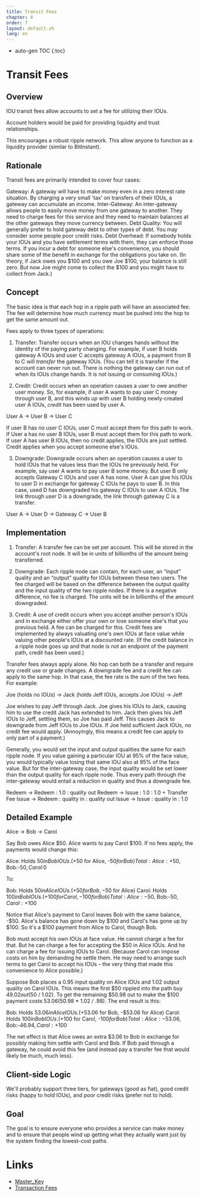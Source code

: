 ```yaml
---
title: Transit Fees
chapter: 4
order: 7
layout: default.zh
lang: en
---
```


* auto-gen TOC
{:toc}

# Transit Fees

## Overview

IOU transit fees allow accounts to set a fee for utilizing their IOUs.

Account holders would be paid for providing liquidity and trust relationships.

This encourages a robust ripple network. This allow anyone to function as a liquidity provider (similar to BitInstant).

## Rationale

Transit fees are primarily intended to cover four cases:

Gateway: A gateway will have to make money even in a zero interest rate situation. By charging a very small 'tax' on transfers of their IOUs, a gateway can accumulate an income. Inter-Gateway: An inter-gateway allows people to easily move money from one gateway to another. They need to charge fees for this service and they need to maintain balances at the other gateways they move currency between. Debt Quality: You will generally prefer to hold gateway debt to other types of debt. You may consider some people poor credit risks. Debt Overhead: If somebody holds your IOUs and you have settlement terms with them, they can enforce those terms. If you incur a debt for someone else's convenience, you should share some of the benefit in exchange for the obligations you take on. (In theory, if Jack owes you $100 and you owe Joe $100, your balance is still zero. But now Joe might come to collect the $100 and you might have to collect from Jack.)

## Concept

The basic idea is that each hop in a ripple path will have an associated fee. The fee will determine how much currency must be pushed into the hop to get the same amount out.

Fees apply to three types of operations:

1) Transfer: Transfer occurs when an IOU changes hands without the identity of the paying party changing. For example, if user B holds gateway A IOUs and user C accepts gateway A IOUs, a payment from B to C will *transfer* the gateway IOUs. (You can tell it is transfer if the account can never run out. There is nothing the gateway can run out of when its IOUs change hands. It is not issuing or consuming IOUs.)

2) Credit: Credit occurs when an operation causes a user to owe another user money. So, for example, if user A wants to pay user C money through user B, and this winds up with user B holding newly-created user A IOUs, *credit* has been used by user A.

User A → User B → User C

If user B has no user C IOUs, user C must accept them for this path to work. If User a has no user B IOUs, user B must accept them for this path to work. If user A has user B IOUs, then no credit applies, the IOUs are just settled. Credit applies when you accept someone else's IOUs.

3) Downgrade: Downgrade occurs when an operation causes a user to hold IOUs that he values less than the IOUs he previously held. For example, say user A wants to pay user B some money. But user B only accepts Gateway C IOUs and user A has none. User A can give his IOUs to user D in exchange for gateway C IOUs he pays to user B. In this case, used D has downgraded his gateway C IOUs to user A IOUs. The link through user D is a downgrade, the link through gateway C is a transfer.

User A → User D → Gateway C → User B

## Implementation

1) Transfer: A transfer fee can be set per account. This will be stored in the account's root node. It will be in units of billionths of the amount being transferred.

2) Downgrade: Each ripple node can contain, for each user, an “input” quality and an “output” quality for IOUs between these two users. The fee charged will be based on the difference between the output quality and the input quality of the two ripple nodes. If there is a negative difference, no fee is charged. The units will be in billionths of the amount downgraded.

3) Credit: A use of credit occurs when you accept another person's IOUs and in exchange either offer your own or lose someone else's that you previous held. A fee can be charged for this. Credit fees are implemented by always valuating one's own IOUs at face value while valuing other people's IOUs at a discounted rate. (If the credit balance in a ripple node goes up and that node is not an endpoint of the payment path, credit has been used.)

Transfer fees always apply alone. No hop can both be a transfer and require any credit use or grade changes. A downgrade fee and a credit fee can apply to the same hop. In that case, the fee rate is the sum of the two fees. For example:

Joe (holds no IOUs) → Jack (holds Jeff IOUs, accepts Joe IOUs) → Jeff

Joe wishes to pay Jeff through Jack. Joe gives his IOUs to Jack, causing him to use the credit Jack has extended to him. Jack then gives his Jeff IOUs to Jeff, settling them, so Joe has paid Jeff. This causes Jack to downgrade from Jeff IOUs to Joe IOUs. If Joe held sufficient Jack IOUs, no credit fee would apply. (Annoyingly, this means a credit fee can apply to only part of a payment.)

Generally, you would set the input and output qualities the same for each ripple node. If you value gaining a particular IOU at 95% of the face value, you would typically value losing that same IOU also at 95% of the face value. But for the inter-gateway case, the input quality would be set lower than the output quality for each ripple node. Thus every path through the inter-gateway would entail a reduction in quality and thus a downgrade fee.

Redeem → Redeem : 1.0 : quality out Redeem → Issue : 1.0 : 1.0 + Transfer Fee Issue → Redeem : quality in : quality out Issue → Issue : quality in : 1.0

## Detailed Example

Alice → Bob → Carol

Say Bob owes Alice $50. Alice wants to pay Carol $100. If no fees apply, the payments would change this:

Alice: Holds $50 in Bob IOUs. (+$50 for Alice, -$50 for Bob) Total: Alice:+$50, Bob:-$50, Carol:$0

To:

Bob: Holds $50 in Alice IOUs. (+50 for Bob, -$50 for Alice) Carol: Holds $100 in Bob IOUs. (+100 for Carol, -100 for Bob) Total: Alice:-$50, Bob:-$50, Carol:+$100

Notice that Alice's payment to Carol leaves Bob with the same balance, -$50. Alice's balance has gone down by $100 and Carol's has gone up by $100. So it's a $100 payment from Alice to Carol, though Bob.

Bob must accept his own IOUs at face value. He cannot charge a fee for that. But he can charge a fee for accepting the $50 in Alice IOUs. And he can charge a fee for issuing IOUs to Carol. (Because Carol can impose costs on him by demanding he settle them. He may need to arrange such terms to get Carol to accept his IOUs – the very thing that made this convenience to Alice possible.)

Suppose Bob places a 0.95 input quality on Alice IOUs and 1.02 output quality on Carol IOUs. This means the first $50 rippled into the path buy $49.02 out ($50 / 1.02). To get the remaining $50.98 out to make the $100 payment costs $53.06 ($50.98 * 1.02 / .98). The end result is this:

Bob: Holds $53.06 in Alice IOUs. (+$53.06 for Bob, -$53.06 for Alice) Carol: Holds $100 in Bob IOUs. (+$100 for Carol, -$100 for Bob) Total: Alice:-$53.06, Bob:-$46.94, Carol:+$100

The net effect is that Alice owes an extra $3.06 to Bob in exchange for possibly making him settle with Carol and Bob. If Bob paid through a gateway, he could avoid this fee (and instead pay a transfer fee that would likely be much, much less).

## Client-side Logic

We'll probably support three tiers, for gateways (good as fiat), good credit risks (happy to hold IOUs), and poor credit risks (prefer not to hold).

## Goal

The goal is to ensure everyone who provides a service can make money and to ensure that people wind up getting what they actually want just by the system finding the lowest-cost paths.

# Links
 
  * [Master_Key](./master_key)
  * [Transaction Fees](../../introduction/transaction_fee)